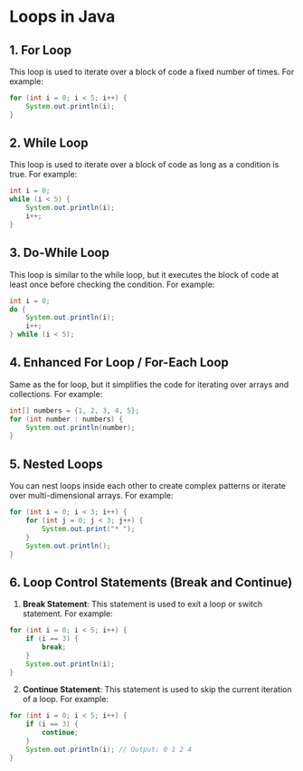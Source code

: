 # Loops in Java

## 1. For Loop

This loop is used to iterate over a block of code a fixed number of times. For example:

```java
for (int i = 0; i < 5; i++) {
    System.out.println(i);
}
```

## 2. While Loop

This loop is used to iterate over a block of code as long as a condition is true. For example:

```java
int i = 0;
while (i < 5) {
    System.out.println(i);
    i++;
}
```

## 3. Do-While Loop

This loop is similar to the while loop, but it executes the block of code at least once before checking the condition. For example:

```java
int i = 0;
do {
    System.out.println(i);
    i++;
} while (i < 5);
```

## 4. Enhanced For Loop / For-Each Loop

Same as the for loop, but it simplifies the code for iterating over arrays and collections. For example:

```java
int[] numbers = {1, 2, 3, 4, 5};
for (int number : numbers) {
    System.out.println(number);
}
```

## 5. Nested Loops

You can nest loops inside each other to create complex patterns or iterate over multi-dimensional arrays. For example:

```java
for (int i = 0; i < 3; i++) {
    for (int j = 0; j < 3; j++) {
        System.out.print("* ");
    }
    System.out.println();
} 
```

## 6. Loop Control Statements (Break and Continue)

1. **Break Statement**: This statement is used to exit a loop or switch statement. For example:

```java
for (int i = 0; i < 5; i++) {
    if (i == 3) {
        break;
    }
    System.out.println(i);
}
```

2. **Continue Statement**: This statement is used to skip the current iteration of a loop. For example:

```java
for (int i = 0; i < 5; i++) {
    if (i == 3) {
        continue;
    }
    System.out.println(i); // Output: 0 1 2 4
}
```
